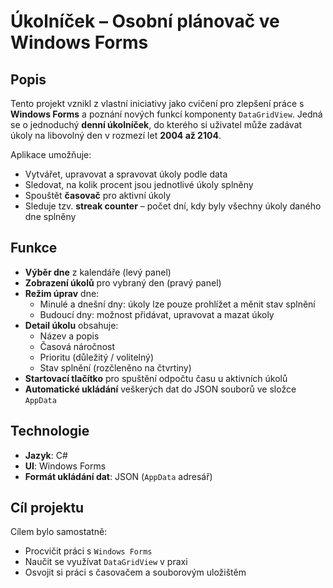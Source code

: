 # Úkolníček – Osobní plánovač ve Windows Forms

## Popis

Tento projekt vznikl z vlastní iniciativy jako cvičení pro zlepšení práce s **Windows Forms** a poznání nových funkcí komponenty `DataGridView`. Jedná se o jednoduchý **denní úkolníček**, do kterého si uživatel může zadávat úkoly na libovolný den v rozmezí let **2004 až 2104**.

Aplikace umožňuje:

- Vytvářet, upravovat a spravovat úkoly podle data
- Sledovat, na kolik procent jsou jednotlivé úkoly splněny
- Spouštět **časovač** pro aktivní úkoly
- Sleduje tzv. **streak counter** – počet dní, kdy byly všechny úkoly daného dne splněny

## Funkce

- **Výběr dne** z kalendáře (levý panel)
- **Zobrazení úkolů** pro vybraný den (pravý panel)
- **Režim úprav** dne:
  - Minulé a dnešní dny: úkoly lze pouze prohlížet a měnit stav splnění
  - Budoucí dny: možnost přidávat, upravovat a mazat úkoly
- **Detail úkolu** obsahuje:
  - Název a popis
  - Časová náročnost
  - Prioritu (důležitý / volitelný)
  - Stav splnění (rozčleněno na čtvrtiny)
- **Startovací tlačítko** pro spuštění odpočtu času u aktivních úkolů
- **Automatické ukládání** veškerých dat do JSON souborů ve složce `AppData`

## Technologie

- **Jazyk**: C#
- **UI**: Windows Forms
- **Formát ukládání dat**: JSON (`AppData` adresář)

## Cíl projektu

Cílem bylo samostatně:
- Procvičit práci s `Windows Forms`
- Naučit se využívat `DataGridView` v praxi
- Osvojit si práci s časovačem a souborovým uložištěm
